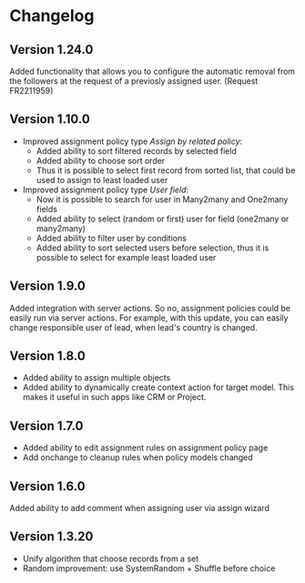 # Changelog

## Version 1.24.0

Added functionality that allows you to configure the automatic removal from the followers at the request of a previosly assigned user.
(Request FR2211959)


## Version 1.10.0

- Improved assignment policy type *Assign by related policy*:
   - Added ability to sort filtered records by selected field
   - Added ability to choose sort order
   - Thus it is possible to select first record from sorted list, that could be
     used to assign to least loaded user
- Improved assignment policy type *User field*:
   - Now it is possible to search for user in Many2many and One2many fields
   - Added ability to select (random or first) user for field (one2many or many2many)
   - Added ability to filter user by conditions
   - Added ability to sort selected users before selection, thus it is possible to select for example least loaded user


## Version 1.9.0

Added integration with server actions. So no, assignment policies could be easily run via server actions.
For example, with this update, you can easily change responsible user of lead, when lead's country is changed.


## Version 1.8.0

- Added ability to assign multiple objects
- Added ability to dynamically create context action for target model.
  This makes it useful in such apps like CRM or Project.


## Version 1.7.0

- Added ability to edit assignment rules on assignment policy page
- Add onchange to cleanup rules when policy models changed


## Version 1.6.0

Added ability to add comment when assigning user via assign wizard


## Version 1.3.20

- Unify algorithm that choose records from a set
- Random improvement: use SystemRandom + Shuffle before choice


